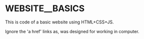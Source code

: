 # WEBSITE__BASICS

This is code of a basic website using HTML+CSS+JS.

Ignore the 'a href' links as, was designed for working in computer.
